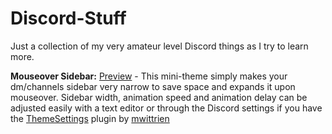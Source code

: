 # Discord-Stuff

Just a collection of my very amateur level Discord things as I try to learn more.

__Mouseover Sidebar:__ [Preview](https://i.imgur.com/xVtIRu1.mp4) - This mini-theme simply makes your dm/channels sidebar very narrow to save space and expands it upon mouseover.
Sidebar width, animation speed and animation delay can be adjusted easily with a text editor or through the Discord settings if you have the [ThemeSettings](https://github.com/mwittrien/BetterDiscordAddons/tree/master/Plugins/ThemeSettings) plugin by [mwittrien](https://github.com/mwittrien)
